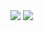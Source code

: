 <img src="https://github-readme-stats.vercel.app/api?username=godka&show_icons=true&count_private=true" />

<img src="https://github-readme-stats.vercel.app/api/top-langs/?username=godka&layout=compact" />

<!--
**godka/godka** is a ✨ _special_ ✨ repository because its `README.md` (this file) appears on your GitHub profile.

Here are some ideas to get you started:

- 🔭 I’m currently working on ...
- 🌱 I’m currently learning ...
- 👯 I’m looking to collaborate on ...
- 🤔 I’m looking for help with ...
- 💬 Ask me about ...
- 📫 How to reach me: ...
- 😄 Pronouns: ...
- ⚡ Fun fact: ...
-->
